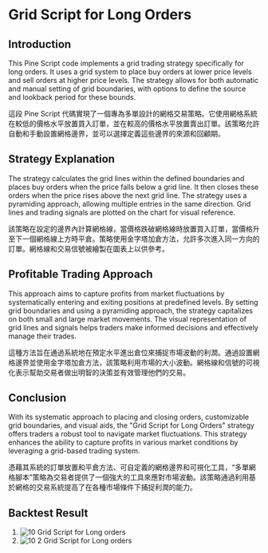 # Grid Script for Long Orders

## Introduction

This Pine Script code implements a grid trading strategy specifically for long orders. It uses a grid system to place buy orders at lower price levels and sell orders at higher price levels. The strategy allows for both automatic and manual setting of grid boundaries, with options to define the source and lookback period for these bounds.

這段 Pine Script 代碼實現了一個專為多單設計的網格交易策略。它使用網格系統在較低的價格水平放置買入訂單，並在較高的價格水平放置賣出訂單。該策略允許自動和手動設置網格邊界，並可以選擇定義這些邊界的來源和回顧期。

## Strategy Explanation

The strategy calculates the grid lines within the defined boundaries and places buy orders when the price falls below a grid line. It then closes these orders when the price rises above the next grid line. The strategy uses a pyramiding approach, allowing multiple entries in the same direction. Grid lines and trading signals are plotted on the chart for visual reference.

該策略在設定的邊界內計算網格線，當價格跌破網格線時放置買入訂單，當價格升至下一個網格線上方時平倉。策略使用金字塔加倉方法，允許多次進入同一方向的訂單。網格線和交易信號被繪製在圖表上以供參考。

## Profitable Trading Approach

This approach aims to capture profits from market fluctuations by systematically entering and exiting positions at predefined levels. By setting grid boundaries and using a pyramiding approach, the strategy capitalizes on both small and large market movements. The visual representation of grid lines and signals helps traders make informed decisions and effectively manage their trades.

這種方法旨在通過系統地在預定水平進出倉位來捕捉市場波動的利潤。通過設置網格邊界並使用金字塔加倉方法，該策略利用市場的大小波動。網格線和信號的可視化表示幫助交易者做出明智的決策並有效管理他們的交易。

## Conclusion

With its systematic approach to placing and closing orders, customizable grid boundaries, and visual aids, the "Grid Script for Long Orders" strategy offers traders a robust tool to navigate market fluctuations. This strategy enhances the ability to capture profits in various market conditions by leveraging a grid-based trading system.

憑藉其系統的訂單放置和平倉方法、可自定義的網格邊界和可視化工具，“多單網格腳本”策略為交易者提供了一個強大的工具來應對市場波動。該策略通過利用基於網格的交易系統提高了在各種市場條件下捕捉利潤的能力。

## Backtest Result
1. ![10  Grid Script for Long orders](https://github.com/WhaleStrategy/Strategies/assets/174404765/1ba065d6-b7f2-4e21-841e-5c9ef4d79f5f)
2. ![10 2  Grid Script for Long orders](https://github.com/WhaleStrategy/Strategies/assets/174404765/3fe09525-7c41-474d-b427-e34190b86903)
